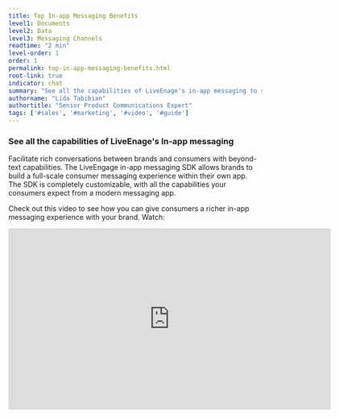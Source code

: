 ```yaml
---
title: Top In-app Messaging Benefits
level1: Documents
level2: Data
level3: Messaging Channels
readtime: "2 min"
level-order: 1
order: 1
permalink: top-in-app-messaging-benefits.html
root-link: true
indicator: chat
summary: "See all the capabilities of LiveEnage's in-app messaging to see how you can give consumers a richer messaging experience."
authorname: "Lida Tabibian"
authortitle: "Senior Product Communications Expert"
tags: ['#sales', '#marketing', '#video', '#guide']
---
```


### See all the capabilities of LiveEnage's In-app messaging

Facilitate rich conversations between brands and consumers with beyond-text capabilities. The LiveEngage in-app messaging SDK allows brands to build a full-scale consumer messaging experience within their own app. The SDK is completely customizable, with all the capabilities your consumers expect from a modern messaging app.

Check out this video to see how you can give consumers a richer in-app messaging experience with your brand. Watch:

<div style="display: block; position: relative; max-width: 100%;"><div class="iframecontainer"><iframe src="https://player.vimeo.com/video/238914522" width="640" height="360" frameborder="0" webkitallowfullscreen mozallowfullscreen allowfullscreen></iframe></div></div>
